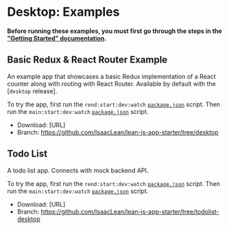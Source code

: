 # Desktop: Examples
**Before running these examples, you must first go through the steps in the ["Getting Started" documentation](getting_started.md).**

## Basic Redux & React Router Example
An example app that showcases a basic Redux implementation of a React counter along with routing with React Router. Available by default with the [`desktop` release].

To try the app, first run the `rend:start:dev:watch` [`package.json`](../../../../package.json) script. Then run the `main:start:dev:watch` [`package.json`](../../../../package.json) script.

* Download: [URL]
* Branch: https://github.com/IsaacLean/lean-js-app-starter/tree/desktop

## Todo List
A todo list app. Connects with mock backend API.

To try the app, first run the `rend:start:dev:watch` [`package.json`](../../../../package.json) script. Then run the `main:start:dev:watch` [`package.json`](../../../../package.json) script.

* Download: [URL]
* Branch: https://github.com/IsaacLean/lean-js-app-starter/tree/todolist-desktop